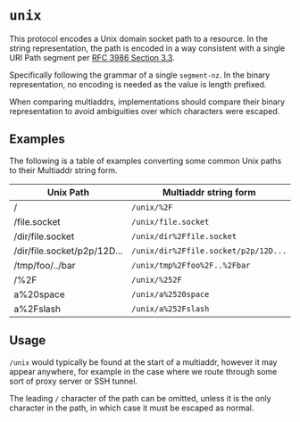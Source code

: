 # `unix`

This protocol encodes a Unix domain socket path to a resource. In the string
representation, the path is encoded in a way consistent with a single URI Path
segment per [RFC 3986 Section 3.3](https://datatracker.ietf.org/doc/html/rfc3986#autoid-23).

Specifically following the grammar of a single `segment-nz`. In the binary
representation, no encoding is needed as the value is length prefixed.

When comparing multiaddrs, implementations should compare their binary
representation to avoid ambiguities over which characters were escaped.

## Examples

The following is a table of examples converting some common Unix paths to their
Multiaddr string form.

| Unix Path                   | Multiaddr string form                   |
| --------------------------- | --------------------------------------- |
| /                           | `/unix/%2F`                             |
| /file.socket                | `/unix/file.socket`                     |
| /dir/file.socket            | `/unix/dir%2Ffile.socket`               |
| /dir/file.socket/p2p/12D... | `/unix/dir%2Ffile.socket/p2p/12D...`    |
| /tmp/foo/../bar             | `/unix/tmp%2Ffoo%2F..%2Fbar`            |
| /%2F                        | `/unix/%252F`                           |
| a%20space                   | `/unix/a%2520space`                     |
| a%2Fslash                   | `/unix/a%252Fslash`                     |

## Usage

`/unix` would typically be found at the start of a multiaddr, however it may
appear anywhere, for example in the case where we route through some sort of
proxy server or SSH tunnel.

The leading `/` character of the path can be omitted, unless it is the only
character in the path, in which case it must be escaped as normal.
